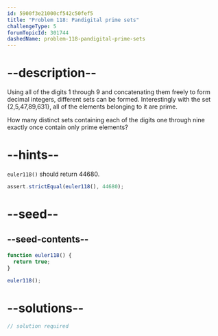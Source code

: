 ```yaml
---
id: 5900f3e21000cf542c50fef5
title: "Problem 118: Pandigital prime sets"
challengeType: 5
forumTopicId: 301744
dashedName: problem-118-pandigital-prime-sets
---
```


# --description--

Using all of the digits 1 through 9 and concatenating them freely to form decimal integers, different sets can be formed. Interestingly with the set {2,5,47,89,631}, all of the elements belonging to it are prime.

How many distinct sets containing each of the digits one through nine exactly once contain only prime elements?

# --hints--

`euler118()` should return 44680.

```js
assert.strictEqual(euler118(), 44680);
```

# --seed--

## --seed-contents--

```js
function euler118() {
  return true;
}

euler118();
```

# --solutions--

```js
// solution required
```
